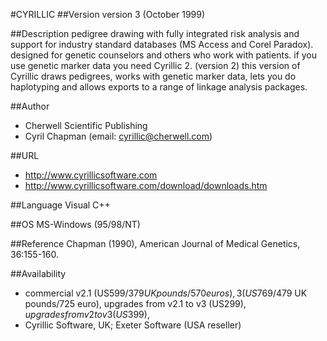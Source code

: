 #CYRILLIC
##Version
version 3 (October 1999)

##Description
 pedigree drawing with fully integrated risk analysis and support for industry standard databases (MS Access and Corel Paradox). designed for genetic counselors and others who work with patients. if you use genetic marker data you need Cyrillic 2\. (version 2) this version of Cyrillic draws pedigrees, works with genetic marker data, lets you do haplotyping and allows exports to a range of linkage analysis packages.

##Author
* Cherwell Scientific Publishing
* Cyril Chapman (email: cyrillic@cherwell.com)

##URL
* http://www.cyrillicsoftware.com
* http://www.cyrillicsoftware.com/download/downloads.htm

##Language
Visual C++

##OS
MS-Windows (95/98/NT)

##Reference
Chapman (1990), American Journal of Medical Genetics, 36:155-160.

##Availability
* commercial v2.1 (US$599/379 UK pounds/570 euros), 3 (US$769/479 UK pounds/725 euro), upgrades from v2.1 to v3 (US$299), upgrades from v2 to v3 (US$399),
* Cyrillic Software, UK; Exeter Software (USA reseller)

